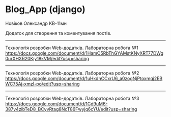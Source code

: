 # Blog_App (django)
Новіков Олександр КВ-11мн

Додаток для створення та коментування постів.

---
Технологія розробки Web-додатків. Лабораторна робота №1
https://docs.google.com/document/d/1HamO5RbThGYAMstKNyXRT77DWg0urXHXR20Kjy18kVM/edit?usp=sharing

---
Технологія розробки Web-додатків. Лабораторна робота №2
https://docs.google.com/document/d/1uHkdhCCxrU6_a0zogNjPtoxmqj2EBWC75Aj-xmzI-po/edit?usp=sharing

---
Технологія розробки Web-додатків. Лабораторна робота №3
https://docs.google.com/document/d/1Cd9uM6-387v4zibTeD8_BCyvRtag8NcT86Fwyjq6cYU/edit?usp=sharing
